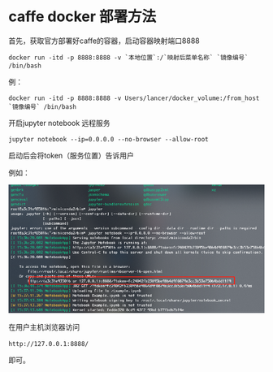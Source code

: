 # caffe docker 部署方法

首先，获取官方部署好caffe的容器，启动容器映射端口8888

```
docker run -itd -p 8888:8888 -v `本地位置`:/`映射后菜单名称` `镜像编号` /bin/bash
```

例：

```
docker run -itd -p 8888:8888 -v Users/lancer/docker_volume:/from_host `镜像编号` /bin/bash
```


开启jupyter notebook 远程服务
```
jupyter notebook --ip=0.0.0.0 --no-browser --allow-root
```

启动后会将token（服务位置）告诉用户

例如：

![](img/2021-02-25-23-57-58.png)

在用户主机浏览器访问

`http://127.0.0.1:8888/`

即可。